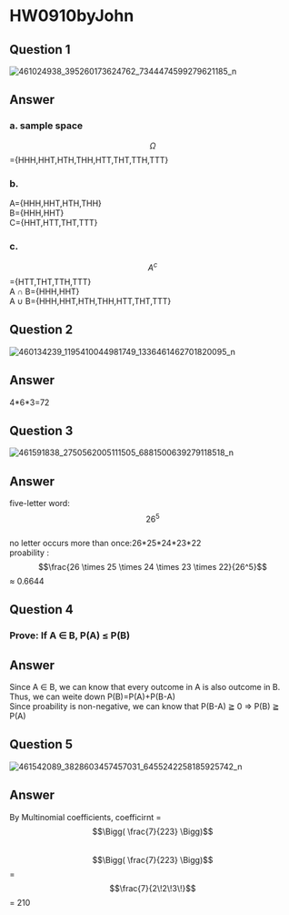 # HW0910byJohn
## Question 1 
![461024938_395260173624762_7344474599279621185_n](https://github.com/user-attachments/assets/8d5a811d-ef84-4068-9f4d-fb8f14e18442)
## Answer 
### a. sample space
$$\Omega$$={HHH,HHT,HTH,THH,HTT,THT,TTH,TTT}
### b. 
A={HHH,HHT,HTH,THH}  
B={HHH,HHT}  
C={HHT,HTT,THT,TTT}  
### c.
$$A^c$$={HTT,THT,TTH,TTT}  
A &#8745; B={HHH,HHT}  
A &#8746; B={HHH,HHT,HTH,THH,HTT,THT,TTT}
## Question 2
![460134239_1195410044981749_1336461462701820095_n](https://github.com/user-attachments/assets/1c4d6e11-0aca-490c-9b68-c495ffdd02fe)
## Answer 
4\*6\*3=72
## Question 3
![461591838_2750562005111505_6881500639279118518_n](https://github.com/user-attachments/assets/5e3380bf-49d2-46d3-bd9b-b6cc10f6d102)
## Answer
five-letter word: $$26^5$$  
no letter occurs more than once:26\*25\*24\*23\*22  
proability : $$\frac{26 \times 25 \times 24 \times 23 \times 22}{26^5}$$ &asymp; 0.6644
## Question 4
### Prove: If A ∈ B, P(A) ≤ P(B)
## Answer
Since A ∈ B, we can know that every outcome in A is also outcome in B.  
Thus, we can weite down P(B)=P(A)+P(B-A)  
Since proability is non-negative, we can know that P(B-A) ≧ 0 => P(B) ≧ P(A)  
## Question 5
![461542089_3828603457457031_6455242258185925742_n](https://github.com/user-attachments/assets/eeaebe72-f649-4340-a01a-a47607b8c2a8)
## Answer
By Multinomial coefficients, coefficirnt = $$\Bigg( \frac{7}{223} \Bigg)$$  
$$\Bigg( \frac{7}{223} \Bigg)$$ = $$\frac{7}{2\!2\!3\!}$$ = 210
